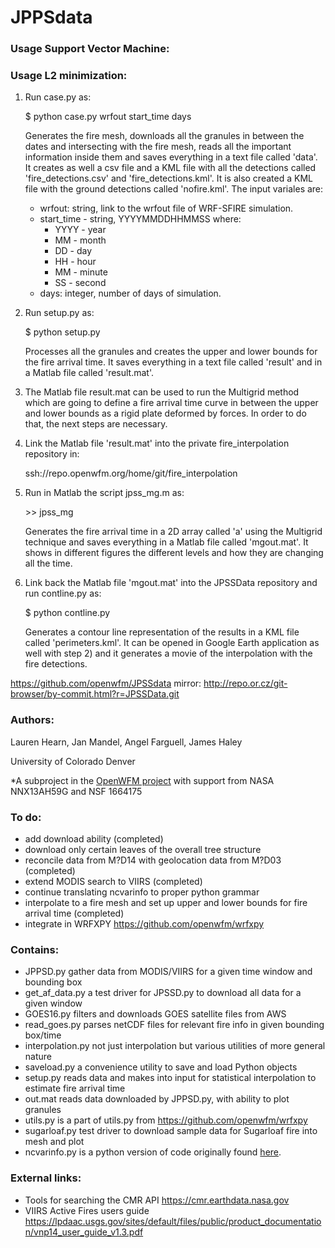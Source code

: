 # JPPSdata
### Usage Support Vector Machine:

### Usage L2 minimization:
1) Run case.py as:

	$ python case.py wrfout start_time days

	Generates the fire mesh, downloads all the granules in between the dates and intersecting with the fire mesh, reads all the important information inside them and saves everything in a text file called 'data'. It creates as well a csv file and a KML file with all the detections called 'fire_detections.csv' and 'fire_detections.kml'. It is also created a KML file with the ground detections called 'nofire.kml'. The input variales are:

	- wrfout:  string, link to the wrfout file of WRF-SFIRE simulation.
	- start_time - string, YYYYMMDDHHMMSS where:
		- YYYY - year
		- MM - month
		- DD - day
		- HH - hour
		- MM - minute
		- SS - second
	- days: integer, number of days of simulation.

2) Run setup.py as:

	$ python setup.py

	Processes all the granules and creates the upper and lower bounds for the fire arrival time. It saves everything in a text file called 'result' and in a Matlab file called 'result.mat'.

5) The Matlab file result.mat can be used to run the Multigrid method which are going to define a fire arrival time curve in between the upper and lower bounds as a rigid plate deformed by forces. In order to do that, the next steps are necessary.

6) Link the Matlab file 'result.mat' into the private fire_interpolation repository in:

	ssh://repo.openwfm.org/home/git/fire_interpolation

7) Run in Matlab the script jpss_mg.m as:

	\>\> jpss_mg

	Generates the fire arrival time in a 2D array called 'a' using the Multigrid technique and saves everything in a Matlab file called 'mgout.mat'. It shows in different figures the different levels and how they are changing all the time.

8) Link back the Matlab file 'mgout.mat' into the JPSSData repository and run contline.py as:

	$ python contline.py

	Generates a contour line representation of the results in a KML file called 'perimeters.kml'. It can be opened in Google Earth application as well with step 2) and it generates a movie of the interpolation with the fire detections.

https://github.com/openwfm/JPSSdata
mirror: http://repo.or.cz/git-browser/by-commit.html?r=JPSSData.git

### Authors:
Lauren Hearn,
Jan Mandel,
Angel Farguell,
James Haley

University of Colorado Denver

*A subproject in the [OpenWFM project](https://github.com/openwfm) with support from NASA NNX13AH59G and NSF 1664175
### To do:
- add download ability (completed)
- download only certain leaves of the overall tree structure
- reconcile data from M?D14 with geolocation data from M?D03 (completed)
- extend MODIS search to VIIRS (completed)
- continue translating ncvarinfo to proper python grammar
- interpolate to a fire mesh and set up upper and lower bounds for fire arrival time (completed)
- integrate in WRFXPY  https://github.com/openwfm/wrfxpy

### Contains:
- JPPSD.py gather data from MODIS/VIIRS for a given time window and bounding box
- get_af_data.py a test driver for JPSSD.py to download all data for a given window
- GOES16.py filters and downloads GOES satellite files from AWS
- read_goes.py parses netCDF files for relevant fire info in given bounding box/time
- interpolation.py not just interpolation but various utilities of more general nature
- saveload.py a convenience utility to save and load Python objects
- setup.py reads data and makes into input for statistical interpolation to estimate fire arrival time
- out.mat reads data downloaded by JPPSD.py, with ability to plot granules
- utils.py is a part of utils.py from https://github.com/openwfm/wrfxpy
- sugarloaf.py test driver to download sample data for Sugarloaf fire into mesh and plot
- ncvarinfo.py is a python version of code originally found [here](https://github.com/openwfm/wrf-fire/blob/master/other/Matlab/netcdf/private/ncvarinfo.m).

### External links:
- Tools for searching the CMR API https://cmr.earthdata.nasa.gov
- VIIRS Active Fires users guide https://lpdaac.usgs.gov/sites/default/files/public/product_documentation/vnp14_user_guide_v1.3.pdf
